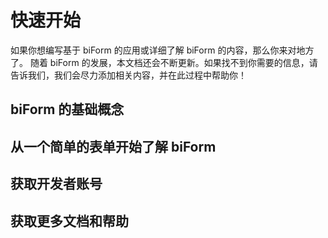﻿# 快速开始



如果你想编写基于 biForm 的应用或详细了解 biForm 的内容，那么你来对地方了。
随着 biForm 的发展，本文档还会不断更新。如果找不到你需要的信息，请告诉我们，我们会尽力添加相关内容，并在此过程中帮助你！


## biForm 的基础概念

## 从一个简单的表单开始了解 biForm


## 获取开发者账号


## 获取更多文档和帮助

